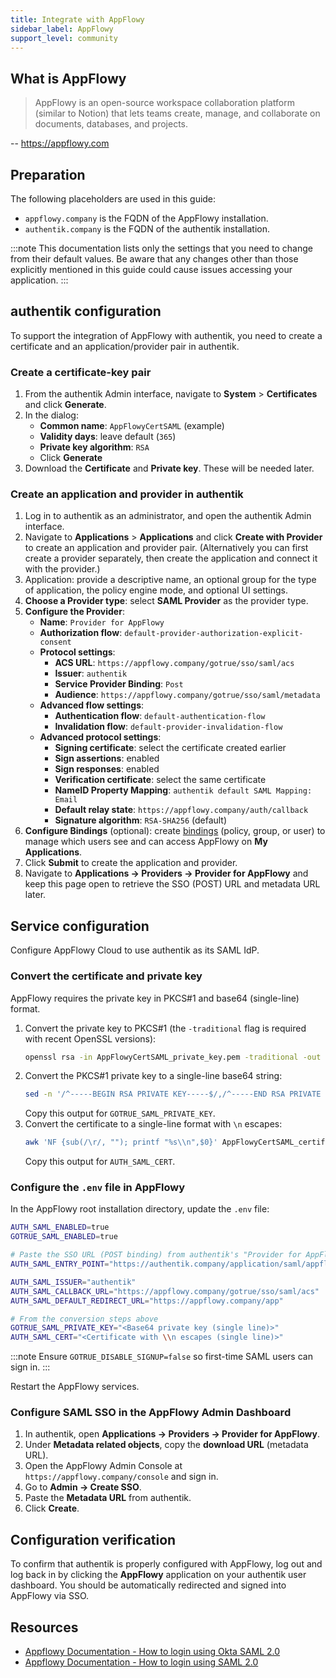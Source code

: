 ```yaml
---
title: Integrate with AppFlowy
sidebar_label: AppFlowy
support_level: community
---
```


## What is AppFlowy

> AppFlowy is an open-source workspace collaboration platform (similar to Notion) that lets teams create, manage, and collaborate on documents, databases, and projects.
> 
-- https://appflowy.com

## Preparation

The following placeholders are used in this guide:

- `appflowy.company` is the FQDN of the AppFlowy installation.
- `authentik.company` is the FQDN of the authentik installation.

:::note
This documentation lists only the settings that you need to change from their default values. Be aware that any changes other than those explicitly mentioned in this guide could cause issues accessing your application.
:::

## authentik configuration

To support the integration of AppFlowy with authentik, you need to create a certificate and an application/provider pair in authentik.

### Create a certificate-key pair

1. From the authentik Admin interface, navigate to **System** > **Certificates** and click **Generate**.
2. In the dialog:
   - **Common name**: `AppFlowyCertSAML` (example)
   - **Validity days**: leave default (`365`)
   - **Private key algorithm**: `RSA`
   - Click **Generate**
3. Download the **Certificate** and **Private key**. These will be needed later.

### Create an application and provider in authentik

1. Log in to authentik as an administrator, and open the authentik Admin interface.
2. Navigate to **Applications** > **Applications** and click **Create with Provider** to create an application and provider pair. (Alternatively you can first create a provider separately, then create the application and connect it with the provider.)
3. Application: provide a descriptive name, an optional group for the type of application, the policy engine mode, and optional UI settings.
4. **Choose a Provider type**: select **SAML Provider** as the provider type.
5. **Configure the Provider**:
   - **Name**: `Provider for AppFlowy`
   - **Authorization flow**: `default-provider-authorization-explicit-consent`
   - **Protocol settings**:
     - **ACS URL**: `https://appflowy.company/gotrue/sso/saml/acs`
     - **Issuer**: `authentik`
     - **Service Provider Binding**: `Post`
     - **Audience**: `https://appflowy.company/gotrue/sso/saml/metadata`
   - **Advanced flow settings**:
     - **Authentication flow**: `default-authentication-flow`
     - **Invalidation flow**: `default-provider-invalidation-flow`
   - **Advanced protocol settings**:
     - **Signing certificate**: select the certificate created earlier
     - **Sign assertions**: enabled
     - **Sign responses**: enabled
     - **Verification certificate**: select the same certificate
     - **NameID Property Mapping**: `authentik default SAML Mapping: Email`
     - **Default relay state**: `https://appflowy.company/auth/callback`
     - **Signature algorithm**: `RSA-SHA256` (default)
6. **Configure Bindings** (optional): create [bindings](/docs/add-secure-apps/flows-stages/bindings/) (policy, group, or user) to manage which users see and can access AppFlowy on **My Applications**.
7. Click **Submit** to create the application and provider.
7. Navigate to **Applications → Providers → Provider for AppFlowy** and keep this page open to retrieve the SSO (POST) URL and metadata URL later.

## Service configuration

Configure AppFlowy Cloud to use authentik as its SAML IdP.

### Convert the certificate and private key

AppFlowy requires the private key in PKCS#1 and base64 (single-line) format.

1. Convert the private key to PKCS#1 (the `-traditional` flag is required with recent OpenSSL versions):
   ```bash
   openssl rsa -in AppFlowyCertSAML_private_key.pem -traditional -out key_pkcs1.pem
   ```
2. Convert the PKCS#1 private key to a single-line base64 string:
   ```bash
   sed -n '/^-----BEGIN RSA PRIVATE KEY-----$/,/^-----END RSA PRIVATE KEY-----$/p' key_pkcs1.pem      | grep -v '^-----'      | tr -d '\n'
   ```
   Copy this output for `GOTRUE_SAML_PRIVATE_KEY`.
3. Convert the certificate to a single-line format with `\n` escapes:
   ```bash
   awk 'NF {sub(/\r/, ""); printf "%s\\n",$0}' AppFlowyCertSAML_certificate.pem
   ```
   Copy this output for `AUTH_SAML_CERT`.

### Configure the `.env` file in AppFlowy

In the AppFlowy root installation directory, update the `.env` file:

```bash
AUTH_SAML_ENABLED=true
GOTRUE_SAML_ENABLED=true

# Paste the SSO URL (POST binding) from authentik's "Provider for AppFlowy"
AUTH_SAML_ENTRY_POINT="https://authentik.company/application/saml/appflowy/sso/binding/post"

AUTH_SAML_ISSUER="authentik"
AUTH_SAML_CALLBACK_URL="https://appflowy.company/gotrue/sso/saml/acs"
AUTH_SAML_DEFAULT_REDIRECT_URL="https://appflowy.company/app"

# From the conversion steps above
GOTRUE_SAML_PRIVATE_KEY="<Base64 private key (single line)>"
AUTH_SAML_CERT="<Certificate with \\n escapes (single line)>"
```

:::note
Ensure `GOTRUE_DISABLE_SIGNUP=false` so first-time SAML users can sign in.
:::

Restart the AppFlowy services.

### Configure SAML SSO in the AppFlowy Admin Dashboard

1. In authentik, open **Applications → Providers → Provider for AppFlowy**.
2. Under **Metadata related objects**, copy the **download URL** (metadata URL).
3. Open the AppFlowy Admin Console at `https://appflowy.company/console` and sign in.
4. Go to **Admin → Create SSO**.
5. Paste the **Metadata URL** from authentik.
6. Click **Create**.

## Configuration verification

To confirm that authentik is properly configured with AppFlowy, log out and log back in by clicking the **AppFlowy** application on your authentik user dashboard. You should be automatically redirected and signed into AppFlowy via SSO.

## Resources

- [Appflowy Documentation - How to login using Okta SAML 2.0](https://appflowy.com/docs/How-to-log-in-using-Okta-SAML-2)
- [Appflowy Documentation - How to login using SAML 2.0](https://appflowy.com/docs/How-to-log-in-using-SAML-2)

